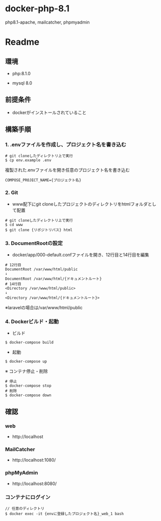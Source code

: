 # docker-php-8.1
php8.1-apache, mailcatcher, phpmyadmin

# Readme


## 環境

- php:8.1.0

- mysql 8.0

## 前提条件
- dockerがインストールされていること

## 構築手順

### 1.  .envファイルを作成し、プロジェクト名を書き込む
```
# git cloneしたディレクトリ上で実行
$ cp env.example .env
```
複製された.envファイルを開き任意のプロジェクト名を書き込む
```
COMPOSE_PROJECT_NAME={プロジェクト名}
```

### 2. Git
- www配下にgit cloneしたプロジェクトのディレクトリをhtmlフォルダとして配置
 ```
 # git cloneしたディレクトリ上で実行
 $ cd www
 $ git clone {リポジトリパス} html
  ```


### 3. DocumentRootの設定
- docker/app/000-default.confファイルを開き、12行目と14行目を編集
```
# 12行目
DocumentRoot /var/www/html/public
↓
DocumentRoot /var/www/html/{ドキュメントルート}
# 14行目
<Directory /var/www/html/public>
↓
<Directory /var/www/html/{ドキュメントルート}>
```
※laravelの場合は/var/www/html/public

### 4. Dockerビルド・起動

- ビルド
```
$ docker-compose build
```
- 起動
```
$ docker-compose up

```

※ コンテナ停止・削除
```
# 停止
$ docker-compose stop
# 削除
$ docker-compose down
```


## 確認

### web

* http://localhost


### MailCatcher

* http://localhost:1080/


### phpMyAdmin

* http://localhost:8080/


### コンテナにログイン

```
// 任意のディレクトリ
$ docker exec -it {envに登録したプロジェクト名}_web_1 bash
```